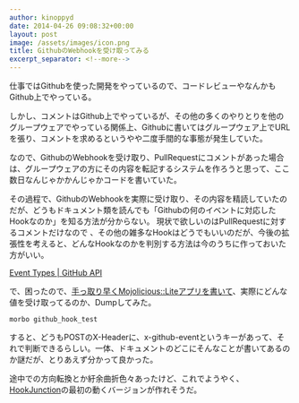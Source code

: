 ```yaml
---
author: kinoppyd
date: 2014-04-26 09:08:32+00:00
layout: post
image: /assets/images/icon.png
title: GithubのWebhookを受け取ってみる
excerpt_separator: <!--more-->
---
```


仕事ではGithubを使った開発をやっているので、コードレビューやなんかもGithub上でやっている。

しかし、コメントはGithub上でやっているが、その他の多くのやりとりを他のグループウェアでやっている関係上、Githubに書いてはグループウェア上でURLを張り、コメントを求めるというやや二度手間的な事態が発生していた。

なので、GithubのWebhookを受け取り、PullRequestにコメントがあった場合は、グループウェアの方にその内容を転記するシステムを作ろうと思って、ここ数日なんじゃかかんじゃかコードを書いていた。

その過程で、GithubのWebhookを実際に受け取り、その内容を精読していたのだが、どうもドキュメント類を読んでも「Githubの何のイベントに対応したHookなのか」を知る方法が分からない。
現状で欲しいのはPullRequestに対するコメントだけなので 、その他の雑多なHookはどうでもいいのだが、今後の拡張性を考えると、どんなHookなのかを判別する方法は今のうちに作っておいた方がいい。

<!--more-->

[Event Types | GitHub API](https://developer.github.com/v3/activity/events/types/)

で、困ったので、[手っ取り早くMojolicious::Liteアプリを書いて](https://github.com/YasuhiroKinoshita/hook_junction/blob/3a5807d167e3e653ed4b5505279724629bf21a2b/script/github_hook_test)、実際にどんな値を受け取ってるのか、Dumpしてみた。

```shell-session
morbo github_hook_test
```

すると、どうもPOSTのX-Headerに、x-github-eventというキーがあって、それで判断できるらしい。一体、ドキュメントのどこにそんなことが書いてあるのか謎だが、とりあえず分かって良かった。

途中での方向転換とか紆余曲折色々あったけど、これでようやく、[HookJunction](https://github.com/YasuhiroKinoshita/hook_junction)の最初の動くバージョンが作れそうだ。
